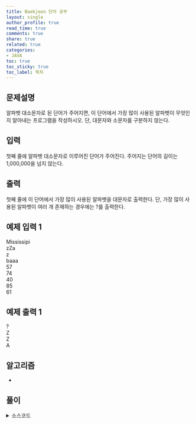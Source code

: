 ```yaml
---
title: Baekjoon 단어 공부
layout: single
author_profile: true
read_time: true
comments: true
share: true
related: true
categories:
- JAVA
toc: true
toc_sticky: true
toc_label: 목차
---
```


## 문제설명
알파벳 대소문자로 된 단어가 주어지면, 이 단어에서 가장 많이 사용된 알파벳이 무엇인지 알아내는 프로그램을 작성하시오. 단, 대문자와 소문자를 구분하지 않는다.<br>


## 입력
첫째 줄에 알파벳 대소문자로 이루어진 단어가 주어진다. 주어지는 단어의 길이는 1,000,000을 넘지 않는다.<br>


## 출력
첫째 줄에 이 단어에서 가장 많이 사용된 알파벳을 대문자로 출력한다. 단, 가장 많이 사용된 알파벳이 여러 개 존재하는 경우에는 ?를 출력한다.<br>


## 예제 입력 1 
Mississipi<br>
zZa<br>
z<br>
baaa<br>
57<br>
74<br>
40<br>
85<br>
61<br>
## 예제 출력 1
?<br>
Z<br>
Z<br>
A<br>
## 알고리즘
- 


## 풀이

<details>
<summary>소스코드</summary>
<div markdown="1">

```java
import java.util.*;

class Solution {
    
    public int muli(int n) {
        if (n == 1) {
            return 1;
        }else if (n == 2){
            return 2;
        }
        return muli(n-1) + muli(n-2);
    }
    
    public long solution(int n) {
        
        return muli(n)%1234567;
    }
}
```
</div>
</details>

